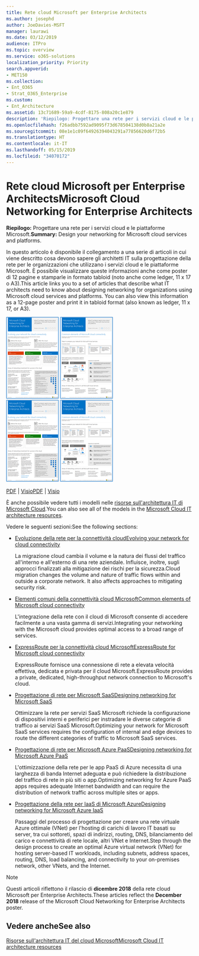 ```yaml
---
title: Rete cloud Microsoft per Enterprise Architects
ms.author: josephd
author: JoeDavies-MSFT
manager: laurawi
ms.date: 03/12/2019
audience: ITPro
ms.topic: overview
ms.service: o365-solutions
localization_priority: Priority
search.appverid:
- MET150
ms.collection:
- Ent_O365
- Strat_O365_Enterprise
ms.custom:
- Ent_Architecture
ms.assetid: 13c71689-59a9-4cdf-8175-808a20c1e879
description: 'Riepilogo: Progettare una rete per i servizi cloud e le piattaforme Microsoft.'
ms.openlocfilehash: f26adbb7592ad9095f73d678504138d0b8a21a2e
ms.sourcegitcommit: 08e1e1c09f64926394043291a77856620d6f72b5
ms.translationtype: HT
ms.contentlocale: it-IT
ms.lasthandoff: 05/15/2019
ms.locfileid: "34070172"
---
```

# <a name="microsoft-cloud-networking-for-enterprise-architects"></a><span data-ttu-id="5c6b1-103">Rete cloud Microsoft per Enterprise Architects</span><span class="sxs-lookup"><span data-stu-id="5c6b1-103">Microsoft Cloud Networking for Enterprise Architects</span></span>

 <span data-ttu-id="5c6b1-104">**Riepilogo:** Progettare una rete per i servizi cloud e le piattaforme Microsoft.</span><span class="sxs-lookup"><span data-stu-id="5c6b1-104">**Summary:** Design your networking for Microsoft cloud services and platforms.</span></span>
  
<span data-ttu-id="5c6b1-p101">In questo articolo è disponibile il collegamento a una serie di articoli in cui viene descritto cosa devono sapere gli architetti IT sulla progettazione della rete per le organizzazioni che utilizzano i servizi cloud e le piattaforme Microsoft. È possibile visualizzare queste informazioni anche come poster di 12 pagine e stamparle in formato tabloid (noto anche come ledger, 11 x 17 o A3).</span><span class="sxs-lookup"><span data-stu-id="5c6b1-p101">This article links you to a set of articles that describe what IT architects need to know about designing networking for organizations using Microsoft cloud services and platforms. You can also view this information as a 12-page poster and print it in tabloid format (also known as ledger, 11 x 17, or A3).</span></span>
  
<span data-ttu-id="5c6b1-107">[![Immagine di scorrimento per modello di rete del cloud Microsoft](media/95e8ab6a-b4d0-4836-acc1-b0b77ebf46e6.png)  
](https://go.microsoft.com/fwlink/p/?linkid=842073)</span><span class="sxs-lookup"><span data-stu-id="5c6b1-107">[![Thumb image for Microsoft cloud networking model](media/95e8ab6a-b4d0-4836-acc1-b0b77ebf46e6.png)  
](https://go.microsoft.com/fwlink/p/?linkid=842073)</span></span>
  
<span data-ttu-id="5c6b1-108">[PDF](https://go.microsoft.com/fwlink/p/?linkid=842073) | [Visio](https://go.microsoft.com/fwlink/p/?linkid=842074)</span><span class="sxs-lookup"><span data-stu-id="5c6b1-108">[PDF](https://go.microsoft.com/fwlink/p/?linkid=842073) | [Visio](https://go.microsoft.com/fwlink/p/?linkid=842074)</span></span>
  
<span data-ttu-id="5c6b1-109">È anche possibile vedere tutti i modelli nelle [risorse sull'architettura IT di Microsoft Cloud](microsoft-cloud-it-architecture-resources.md).</span><span class="sxs-lookup"><span data-stu-id="5c6b1-109">You can also see all of the models in the [Microsoft Cloud IT architecture resources](microsoft-cloud-it-architecture-resources.md).</span></span>
  
<span data-ttu-id="5c6b1-110">Vedere le seguenti sezioni:</span><span class="sxs-lookup"><span data-stu-id="5c6b1-110">See the following sections:</span></span>
  
- [<span data-ttu-id="5c6b1-111">Evoluzione della rete per la connettività cloud</span><span class="sxs-lookup"><span data-stu-id="5c6b1-111">Evolving your network for cloud connectivity</span></span>](evolving-your-network-for-cloud-connectivity.md)
    
    <span data-ttu-id="5c6b1-p102">La migrazione cloud cambia il volume e la natura dei flussi del traffico all'interno e all'esterno di una rete aziendale. Influisce, inoltre, sugli approcci finalizzati alla mitigazione dei rischi per la sicurezza.</span><span class="sxs-lookup"><span data-stu-id="5c6b1-p102">Cloud migration changes the volume and nature of traffic flows within and outside a corporate network. It also affects approaches to mitigating security risk.</span></span>
    
- [<span data-ttu-id="5c6b1-114">Elementi comuni della connettività cloud Microsoft</span><span class="sxs-lookup"><span data-stu-id="5c6b1-114">Common elements of Microsoft cloud connectivity</span></span>](common-elements-of-microsoft-cloud-connectivity.md)
    
    <span data-ttu-id="5c6b1-115">L'integrazione della rete con il cloud di Microsoft consente di accedere facilmente a una vasta gamma di servizi.</span><span class="sxs-lookup"><span data-stu-id="5c6b1-115">Integrating your networking with the Microsoft cloud provides optimal access to a broad range of services.</span></span>
    
- [<span data-ttu-id="5c6b1-116">ExpressRoute per la connettività cloud Microsoft</span><span class="sxs-lookup"><span data-stu-id="5c6b1-116">ExpressRoute for Microsoft cloud connectivity</span></span>](expressroute-for-microsoft-cloud-connectivity.md)
    
    <span data-ttu-id="5c6b1-117">ExpressRoute fornisce una connessione di rete a elevata velocità effettiva, dedicata e privata per il cloud Microsoft.</span><span class="sxs-lookup"><span data-stu-id="5c6b1-117">ExpressRoute provides a private, dedicated, high-throughput network connection to Microsoft's cloud.</span></span>
    
- [<span data-ttu-id="5c6b1-118">Progettazione di rete per Microsoft SaaS</span><span class="sxs-lookup"><span data-stu-id="5c6b1-118">Designing networking for Microsoft SaaS</span></span>](designing-networking-for-microsoft-saas.md)
    
    <span data-ttu-id="5c6b1-119">Ottimizzare la rete per servizi SaaS Microsoft richiede la configurazione di dispositivi interni e periferici per instradare le diverse categorie di traffico ai servizi SaaS Microsoft.</span><span class="sxs-lookup"><span data-stu-id="5c6b1-119">Optimizing your network for Microsoft SaaS services requires the configuration of internal and edge devices to route the different categories of traffic to Microsoft SaaS services.</span></span>
    
- [<span data-ttu-id="5c6b1-120">Progettazione di rete per Microsoft Azure PaaS</span><span class="sxs-lookup"><span data-stu-id="5c6b1-120">Designing networking for Microsoft Azure PaaS</span></span>](designing-networking-for-microsoft-azure-paas.md)
    
    <span data-ttu-id="5c6b1-121">L'ottimizzazione della rete per le app PaaS di Azure necessita di una larghezza di banda Internet adeguata e può richiedere la distribuzione del traffico di rete in più siti o app.</span><span class="sxs-lookup"><span data-stu-id="5c6b1-121">Optimizing networking for Azure PaaS apps requires adequate Internet bandwidth and can require the distribution of network traffic across multiple sites or apps.</span></span>
    
- [<span data-ttu-id="5c6b1-122">Progettazione della rete per IaaS di Microsoft Azure</span><span class="sxs-lookup"><span data-stu-id="5c6b1-122">Designing networking for Microsoft Azure IaaS</span></span>](designing-networking-for-microsoft-azure-iaas.md)
    
    <span data-ttu-id="5c6b1-123">Passaggi del processo di progettazione per creare una rete virtuale Azure ottimale (VNet) per l'hosting di carichi di lavoro IT basati su server, tra cui sottoreti, spazi di indirizzi, routing, DNS, bilanciamento del carico e connettività di rete locale, altri VNet e Internet.</span><span class="sxs-lookup"><span data-stu-id="5c6b1-123">Step through the design process to create an optimal Azure virtual network (VNet) for hosting server-based IT workloads, including subnets, address spaces, routing, DNS, load balancing, and connectivity to your on-premises network, other VNets, and the Internet.</span></span>
    
> [!NOTE]
> <span data-ttu-id="5c6b1-124">Questi articoli riflettono il rilascio di **dicembre 2018** della rete cloud Microsoft per Enterprise Architects.</span><span class="sxs-lookup"><span data-stu-id="5c6b1-124">These articles reflect the **December 2018** release of the Microsoft Cloud Networking for Enterprise Architects poster.</span></span>
  
## <a name="see-also"></a><span data-ttu-id="5c6b1-125">Vedere anche</span><span class="sxs-lookup"><span data-stu-id="5c6b1-125">See also</span></span>

[<span data-ttu-id="5c6b1-126">Risorse sull'architettura IT del cloud Microsoft</span><span class="sxs-lookup"><span data-stu-id="5c6b1-126">Microsoft Cloud IT architecture resources</span></span>](microsoft-cloud-it-architecture-resources.md)

